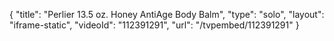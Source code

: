 {
    "title": "Perlier 13.5 oz. Honey AntiAge Body Balm",
    "type": "solo",
    "layout": "iframe-static",
    "videoId": "112391291",
    "url": "\/tvpembed\/112391291"
}